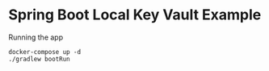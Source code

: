 # Spring Boot Local Key Vault Example

Running the app
```shell
docker-compose up -d
./gradlew bootRun
```
